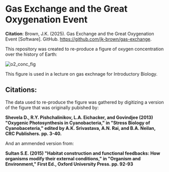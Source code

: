 # Gas Exchange and the Great Oxygenation Event

**Citation**: Brown, J.K. (2025). Gas Exchange and the Great Oxygenation Event [Software]. GitHub. https://github.com/jk-brown/gas-exchange. 

This repository was created to re-produce a figure of oxygen concentration over the history of Earth:


![o2_conc_fig](https://github.com/user-attachments/assets/d5b862d7-f808-41f7-90f5-459b5ae727d3)


This figure is used in a lecture on gas exchnage for Introductory Biology.

## Citations:

The data used to re-produce the figure was gathered by digitizing a version of the figure that was originally pubished by:

**Shevela D., R.Y. Pishchalinikov, L.A. Eichacker, and Govindjee (2013) "Oxygenic Photosynthesis in Cyanobacteria," in "Stress Biology of Cyanobaceteria," edited by A.K. Srivastava, A.N. Rai, and B.A. Neilan, CRC Publishers. pp. 3-40.**

And an ammended version from:

**Sultan S.E. (2015) "Habitat construction and functional feedbacks: How organisms modify their external conditions," in "Organism and Environment," First Ed., Oxford University Press. pp. 92-93**

 

